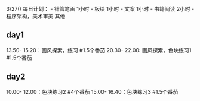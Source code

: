 3/27()
每日计划：
    - 针管笔画 1小时
    - 板绘 1小时
    - 文案 1小时
    - 书籍阅读 2小时
    - 程序架构，美术审美 其他


## day1
13.50- 15.20：画风探索，练习 #1.5个番茄
20.30- 22.00: 画风探索，色块练习1 #1.5个番茄

## day2
10.00- 12.00：色块练习2 #4个番茄
15.00- 16.40：色块练习3 #1.5个番茄

